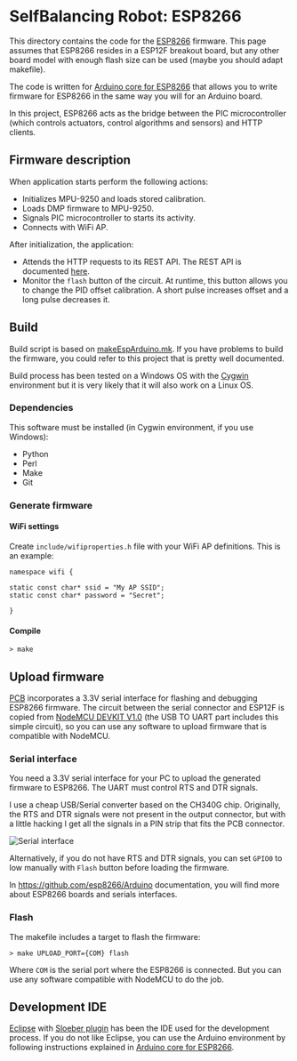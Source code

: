 # SelfBalancing Robot: ESP8266
This directory contains the code for the [ESP8266](https://en.wikipedia.org/wiki/ESP8266) firmware. This page assumes that ESP8266 resides in a ESP12F breakout board, but any other board model with enough flash size can be used (maybe you should adapt makefile).

The code is written for [Arduino core for ESP8266](https://github.com/esp8266/Arduino) that allows you to write firmware for ESP8266 in the same way you will for an Arduino board.

In this project, ESP8266 acts as the bridge between the PIC microcontroller (which controls actuators, control algorithms and sensors) and HTTP clients.

## Firmware description
When application starts perform the following actions:
- Initializes MPU-9250 and loads stored calibration.
- Loads DMP firmware to MPU-9250.
- Signals PIC microcontroller to starts its activity.
- Connects with WiFi AP.

After initialization, the application:
- Attends the HTTP requests to its REST API. The REST API is documented [here](./doc/restapi.md).
- Monitor the `flash` button of the circuit. At runtime, this button allows you to change the PID offset calibration. A short pulse increases offset and a long pulse decreases it.

## Build
Build script is based on [makeEspArduino.mk](https://github.com/plerup/makeEspArduino). If you have problems to build the firmware, you could refer to this project that is pretty well documented. 

Build process has been tested on a Windows OS with the [Cygwin](https://www.cygwin.com/) environment but it is very likely that it will also work on a Linux OS.

### Dependencies
This software must be installed (in Cygwin environment, if you use Windows):
- Python
- Perl
- Make
- Git

### Generate firmware
#### WiFi settings
Create `include/wifiproperties.h` file with your WiFi AP definitions. This is an example:
```
namespace wifi {

static const char* ssid = "My AP SSID";
static const char* password = "Secret";

}
```
#### Compile
```
> make
```

## Upload firmware
[PCB](../schematics/pcb_top.pdf) incorporates a 3.3V serial interface for flashing and debugging ESP8266 firmware. The circuit between the serial connector and ESP12F is copied from [NodeMCU DEVKIT V1.0](https://github.com/nodemcu/nodemcu-devkit-v1.0) (the USB TO UART part includes this simple circuit), so you can use any software to upload firmware that is compatible with NodeMCU.

### Serial interface
You need a 3.3V serial interface for your PC to upload the generated firmware to ESP8266. The UART must control RTS and DTR signals. 

I use a cheap USB/Serial converter based on the CH340G chip. Originally, the RTS and DTR signals were not present in the output connector, but with a little hacking I get all the signals in a PIN strip that fits the PCB connector. 

![Serial interface](doc/images/usbtouart.jpg)

Alternatively, if you do not have RTS and DTR signals, you can set `GPIO0` to low manually with `Flash` button before loading the firmware. 

In https://github.com/esp8266/Arduino documentation, you will find more about ESP8266 boards and serials interfaces.

### Flash
The makefile includes a target to flash the firmware:
```
> make UPLOAD_PORT={COM} flash
```
Where `COM` is the serial port where the ESP8266 is connected. But you can use any software compatible with NodeMCU to do the job.

## Development IDE
[Eclipse](https://www.eclipse.org/) with [Sloeber plugin](http://sloeber.io/) has been the IDE used for the development process. If you do not like Eclipse, you can use the Arduino environment by following instructions explained in [Arduino core for ESP8266](https://github.com/esp8266/Arduino).
